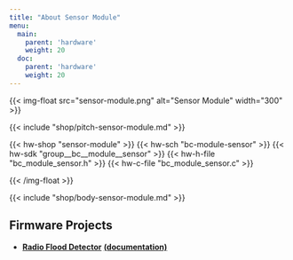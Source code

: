 ```yaml
---
title: "About Sensor Module"
menu:
  main:
    parent: 'hardware'
    weight: 20
  doc:
    parent: 'hardware'
    weight: 20
---
```


{{< img-float src="sensor-module.png" alt="Sensor Module" width="300" >}}

{{< include "shop/pitch-sensor-module.md" >}}

{{< hw-shop "sensor-module" >}}
{{< hw-sch "bc-module-sensor" >}}
{{< hw-sdk "group__bc__module__sensor" >}}
{{< hw-h-file "bc_module_sensor.h" >}}
{{< hw-c-file "bc_module_sensor.c" >}}

{{< /img-float >}}

{{< include "shop/body-sensor-module.md" >}}

## Firmware Projects

* [**Radio Flood Detector**](https://github.com/bigclownlabs/bcf-radio-flood-detector/releases) [**(documentation)**](https://www.bigclown.com/doc/projects/radio-flood-detector/)
